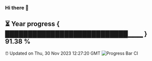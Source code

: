 ### Hi there 👋
⏳ Year progress { ███████████████████████████▁▁▁ } 91.38 %
---
⏰ Updated on Thu, 30 Nov 2023 12:27:20 GMT
![Progress Bar CI](https://github.com/liununu/liununu/workflows/Progress%20Bar%20CI/badge.svg)
